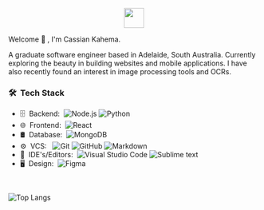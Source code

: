 <p align="center">
  <a href="https://cassiankahema.com" target="_blank">
    <img width="40em" height="40em" src="https://cassiankahema.com/logo.svg">
  </a>
</p

<h2> Welcome 👋 , I'm Cassian Kahema.</h2>

A graduate software engineer based in Adelaide, South Australia. 
Currently exploring the beauty in building websites and mobile applications. I have also recently found an interest in image processing tools and OCRs.

<h3> 🛠 &nbsp;Tech Stack</h3>

<!-- - 📱 &nbsp;Mobile:&nbsp;
  ![React Native](https://img.shields.io/badge/-React%20Native-0A1A2F?style=flat&logo=React&logoColor=00d8fd) -->
- 🗄 &nbsp;Backend:&nbsp;
  ![Node.js](https://img.shields.io/badge/-Node.js-0A1A2F?style=flat&logo=node.js)
  ![Python](https://img.shields.io/badge/-Python-0A1A2F?style=flat&logo=python&logoColor=3776AB)
- 🌐 &nbsp;Frontend:&nbsp;
  ![React](https://img.shields.io/badge/-React-0A1A2F?style=flat&logo=react)
  <!-- ![Next.js](https://img.shields.io/badge/-Next.js-0A1A2F?style=flat&logo=next.js) -->
- 🛢 &nbsp;Database:&nbsp;
  ![MongoDB](https://img.shields.io/badge/-MongoDB-0A1A2F?style=flat&logo=mongodb)
  <!-- ![MySQL](https://img.shields.io/badge/-MySQL-0A1A2F?style=flat&logo=mysql&logoColor=00d8fd)
  ![Postgresql](https://img.shields.io/badge/-Postgresql-0A1A2F?style=flat&logo=postgresql) -->
- ⚙️ &nbsp;VCS: &nbsp;
  ![Git](https://img.shields.io/badge/-Git-0A1A2F?style=flat&logo=git)
  ![GitHub](https://img.shields.io/badge/-GitHub-0A1A2F?style=flat&logo=github)
  ![Markdown](https://img.shields.io/badge/-Markdown-0A1A2F?style=flat&logo=markdown)
- 🔧 &nbsp;IDE's/Editors:&nbsp;
  ![Visual Studio Code](https://img.shields.io/badge/-Visual%20Studio%20Code-0A1A2F?style=flat&logo=visual-studio-code&logoColor=007ACC)
  ![Sublime text](https://img.shields.io/badge/-Sublime%20Text-0A1A2F?style=flat&logo=sublimetext&logoColor=FF9800)
- 🖥 &nbsp;Design:&nbsp;
  ![Figma](https://img.shields.io/badge/-Figma-0A1A2F?style=flat&logo=figma)

<br/>

![Top Langs](https://github-readme-stats-git-masterrstaa-rickstaa.vercel.app/api/top-langs/?username=caykay&count_private=true&langs_count=12&show_icons=true&layout=compact&include_orgs=true&theme=tokyonight&exclude_repo=javascript-exercises,WearableComputerLab/Pathway22)
